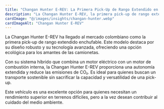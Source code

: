 ```yaml
---
title: "Changan Hunter E-REV: La Primera Pick-Up de Rango Extendido en Colombia"
description: "La Changan Hunter E-REV, la primera pick-up de rango extendido en Colombia, llega con tecnología híbrida para una conducción más ecológica."
cardImage: "@/images/insights/changan-hunter.webp"
cardImageAlt: "Changan Hunter E-REV"
---
```


La Changan Hunter E-REV ha llegado al mercado colombiano como la primera pick-up de rango extendido enchufable. Este modelo destaca por su diseño robusto y su tecnología avanzada, ofreciendo una opción ecológica para los amantes de las camionetas.

Con su sistema híbrido que combina un motor eléctrico con un motor de combustión interna, la Changan Hunter E-REV proporciona una autonomía extendida y reduce las emisiones de CO₂. Es ideal para quienes buscan un transporte sostenible sin sacrificar la capacidad y versatilidad de una pick-up.

Este vehículo es una excelente opción para quienes necesitan un rendimiento superior en terrenos difíciles, pero a la vez desean contribuir al cuidado del medio ambiente.
